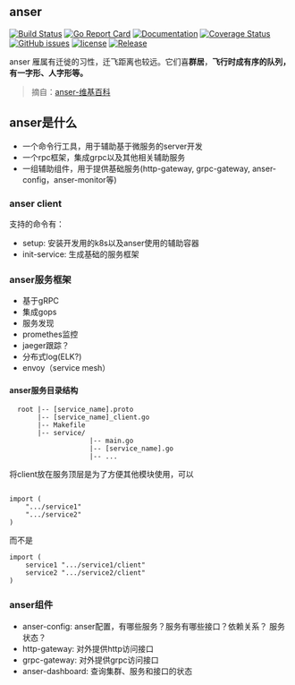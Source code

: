 ## anser ##
[![Build Status](https://travis-ci.org/anseres/anser.svg?branch=develop)](https://travis-ci.org/anseres/anser) [![Go Report Card](https://goreportcard.com/badge/github.com/anseres/anser)](https://goreportcard.com/report/github.com/anseres/anser)  [![Documentation](https://godoc.org/github.com/anseres/anser?status.svg)](http://godoc.org/github.com/anseres/anser) [![Coverage Status](https://coveralls.io/repos/github/anseres/anser/badge.svg?branch=develop)](https://coveralls.io/github/anseres/anser?branch=develop) [![GitHub issues](https://img.shields.io/github/issues/anseres/anser.svg)](https://github.com/anseres/anser/issues) [![license](https://img.shields.io/github/license/anseres/anser.svg?maxAge=2592000)](https://github.com/anseres/anser/LICENSE) [![Release](https://img.shields.io/github/release/anseres/anser.svg?label=Release)](https://github.com/anseres/anser/releases)

anser 雁属有迁徙的习性，迁飞距离也较远。它们喜**群居**，**飞行时成有序的队列，有一字形、人字形等。**

>摘自：[anser-维基百科](https://zh.wikipedia.org/wiki/雁属)

## anser是什么 ##

* 一个命令行工具，用于辅助基于微服务的server开发
* 一个rpc框架，集成grpc以及其他相关辅助服务
* 一组辅助组件，用于提供基础服务(http-gateway, grpc-gateway, anser-config，anser-monitor等)

### anser client ###

支持的命令有：
* setup: 安装开发用的k8s以及anser使用的辅助容器
* init-service: 生成基础的服务框架

### anser服务框架 ###

* 基于gRPC
* 集成gops
* 服务发现
* promethes监控
* jaeger跟踪？
* 分布式log(ELK?)
* envoy（service mesh）

#### anser服务目录结构 ####

```
  root |-- [service_name].proto
       |-- [service_name]_client.go
       |-- Makefile
       |-- service/
                    |-- main.go
                    |-- [service_name].go
                    |-- ...

```

将client放在服务顶层是为了方便其他模块使用，可以 

```

import (
    ".../service1"
    ".../service2"
)

```

而不是

```
import (
    service1 ".../service1/client"
    service2 ".../service2/client"
)

```

### anser组件 ###

* anser-config: anser配置，有哪些服务？服务有哪些接口？依赖关系？ 服务状态？
* http-gateway: 对外提供http访问接口
* grpc-gateway: 对外提供grpc访问接口
* anser-dashboard: 查询集群、服务和接口的状态